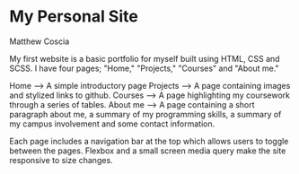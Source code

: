 # My Personal Site

Matthew Coscia

My first website is a basic portfolio for myself built using HTML, CSS and SCSS.
I have four pages; "Home," "Projects," "Courses" and "About me."

Home --> A simple introductory page
Projects --> A page containing images and stylized links to github.
Courses --> A page highlighting my coursework through a series of tables.
About me --> A page containing a short paragraph about me, a summary of my
             programming skills, a summary of my campus involvement and some contact information.

Each page includes a navigation bar at the top which allows users to toggle
between the pages. Flexbox and a small screen media query make the site responsive to
size changes.
